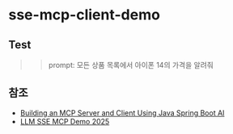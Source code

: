 # sse-mcp-client-demo

## Test
>> prompt: 모든 상품 목록에서 아이폰 14의 가격을 알려줘  
> 
> 

## 참조
- [Building an MCP Server and Client Using Java Spring Boot AI](https://blog.nashtechglobal.com/building-an-mcp-server-and-client-using-java-spring-boot-ai/)  
- [LLM SSE MCP Demo 2025](https://github.com/nlinhvu/llm-sse-mcp-demo-2025)
